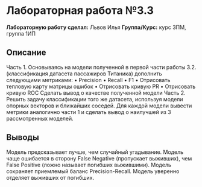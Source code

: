 # Лабораторная работа №3.3

**Лабораторную работу сделал:** Львов Илья
**Группа/Курс:** курс 3ПМ, группа 1ИП

## Описание  
Часть 1.
Основываясь на модели полученной в первой части работы 3.2. (классификация  датасета пассажиров Титаника) дополнить следующими метриками:
•	Precision
•	Recall
•	F1
•	Отрисовать тепловую карту матрицы ошибок 
•	Отрисовать кривую РR
•	Отрисовать кривую ROC
Сделать вывод о качестве полученной модели
Часть 2.
Решить задачу классификации того же датасета, используя модели опорных векторов и ближайших соседей.  Для каждой модели вывести метрики аналогично части 1 и сделать вывод о наилучшей из 3 рассмотренных моделей.

## Выводы  
Модель предсказывает лучше, чем случайный угадывание.
Модель чаще ошибается в сторону False Negative (пропускает выживших), чем False Positive (ложно называет погибших выжившими).
Модель сохраняет приемлемый баланс Precision-Recall.
Модель уверенно отделяет выживших от погибших.
